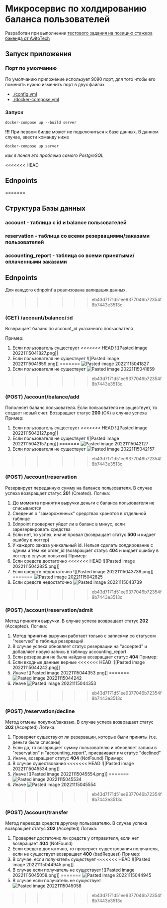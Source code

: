 # Микросервис по холдированию баланса пользователей
Разработан при выполнении [тестового задания на позицию стажера бэкенда от AvitoTech](https://github.com/avito-tech/internship_backend_2022)

## Запуск приложения

### Порт по умолчанию
По умолчанию приложение использует 9090 порт, для того чтобы его поменять нужно изменить порт в двух файлах
- [./config.yml](https://github.com/hbashift/avito-intership-task/blob/master/configs/config.yml)
- [./docker-compose.yml](https://github.com/hbashift/avito-intership-task/blob/master/docker-compose.yml)

### Запуск
```ShellSession
docker-compose up --build server
```
**!!!** При первом билде может не подключиться к базе данных. В данном случае, ввести команду ниже
```ShellSession
docker-compose up server
```
*как я понял это проблема самого PostgreSQL*

<<<<<<< HEAD
## Ednpoints
=======
## Структура Базы данных
### account - таблица с id и balance пользователей
### reservation - таблица со всеми резервациями/заказами пользователей
### accounting_report - таблица со всеми принятыми/оплаченными заказами

## Ednpoints
Для каждого ednpoint'а реализована валидация данных.

>>>>>>> eb43d7171d51ee9377046b72354f8b7443e3513c
### (GET) /account/balance/:id

Возвращает баланс по account_id указанного пользователя

Пример:
1) Если пользователь существует
<<<<<<< HEAD
![[Pasted image 20221115041827.png]]
2) Если пользователя не существует
![[Pasted image 20221115041859.png]]
=======
![Pasted image 20221115041827](https://user-images.githubusercontent.com/71451067/201807906-41ca7aa1-3186-4080-8ca3-823ff788b9fd.png)
2) Если пользователя не существует
![Pasted image 20221115041859](https://user-images.githubusercontent.com/71451067/201807924-21ca8776-6bf4-4eaf-bd64-310a44fd2739.png)
>>>>>>> eb43d7171d51ee9377046b72354f8b7443e3513c

### (POST) /account/balance/add
Пополняет баланс пользователя. Если пользователя не существует, то создает новый счет. Возвращает статус **200** (OK) в случае успеха
Пример:
1) Если пользователь существует
<<<<<<< HEAD
![[Pasted image 20221115042127.png]]
2) Если пользователя не существует
![[Pasted image 20221115042157.png]]
=======
![Pasted image 20221115042127](https://user-images.githubusercontent.com/71451067/201807954-6de496fe-4ab7-4780-b1f5-2f2b8be749c5.png)
2) Если пользователя не существует
![Pasted image 20221115042157](https://user-images.githubusercontent.com/71451067/201807972-3c632a54-3d0b-4a63-a2b5-b4cad9ff14d6.png)
>>>>>>> eb43d7171d51ee9377046b72354f8b7443e3513c

### (POST) /account/reservation
Резервирует переданную сумму на балансе пользователя. В случае успеха возвращает статус **201** (Created). 
Логика: 
1) До момента принятия выручки деньги с баланса пользователя не списываются
2) Сведения о "замороженных" средствах хранятся в отдельной таблице
3) Ednpoint проверяет уйдет ли в баланс в минус, если зарезервировать средства
4) Если нет, то успех, иначе провал (возвращает статус **500** и кидает ошибку в логгер)
5) У каждого заказа уникальный id. Нельзя сделать холдирование с одним и тем же order_id (возвращает статус **404** и кидает ошибку в логгер в случае попытки)
Пример: 
1) Если средств достаточно
<<<<<<< HEAD
![[Pasted image 20221115042825.png]]
2) Если средств недостаточно
![[Pasted image 20221115043739.png]]
=======
![Pasted image 20221115042825](https://user-images.githubusercontent.com/71451067/201807987-03e267a4-90a5-44c7-8c5c-91c2db2341b7.png)
2) Если средств недостаточно
![Pasted image 20221115043739](https://user-images.githubusercontent.com/71451067/201807991-89f1f038-aa7a-41de-b6e3-7c48a0277321.png)
>>>>>>> eb43d7171d51ee9377046b72354f8b7443e3513c

### (POST) /account/reservation/admit
Метод принятия выручки. В случае успеха возвращает статус **202** (Accepted).
Логика:
1) Метод принятия выручки работает только с записями со статусом "reserved" в таблице резерваций
2) В случае успеха обновляет статус резервации на "accepted" и добавляет новую запись в таблицу accounting_report
3) Если резервация не была найдена возвращает статус **404**
Пример:
1) Если входные данные верные
<<<<<<< HEAD
![[Pasted image 20221115044242.png]]
2) Иначе
![[Pasted image 20221115044353.png]]
=======
![Pasted image 20221115044242](https://user-images.githubusercontent.com/71451067/201808021-a6fd8089-c771-4210-965c-42189627e743.png)
2) Иначе
![Pasted image 20221115044353](https://user-images.githubusercontent.com/71451067/201808026-f0b2f92c-7ec3-48a2-8046-083df9b8fae9.png)
>>>>>>> eb43d7171d51ee9377046b72354f8b7443e3513c

### (POST) /reservation/decline
Метод отмены покупки/заказаю. В случае успеха возвращает статус **202** (Accepted) 
Логика:
1) Проверяет существуют ли резервации, которые были приняты (т.е. деньги были списаны)
2) Если да, то возвращает сумму пользователю и обновляет записи в "reservation" и "accounting_report", присваивает им статус "declined"
3) Иначе, возвращает статус **404** (NotFound)
Пример:
1) В случае существования
<<<<<<< HEAD
![[Pasted image 20221115045534.png]]
2) Иначе
![[Pasted image 20221115045554.png]]
=======
![Pasted image 20221115045534](https://user-images.githubusercontent.com/71451067/201808056-ec4ed9db-9b2f-42a8-bf64-fbf7e26d93d5.png)
2) Иначе
![Pasted image 20221115045554](https://user-images.githubusercontent.com/71451067/201808096-522b6363-ad69-40b0-84d5-59984b69e83e.png)
>>>>>>> eb43d7171d51ee9377046b72354f8b7443e3513c

### (POST) /account/transfer
Метод перевода средств другому пользователю.  В случае успеха возвращает статус **202** (Accepted)
Логика:
1) Проверяет достаточно ли средств у отправителя, если нет возвращает **404** (NotFound)
2) Если средств достаточно, то проверяет существования получателя, если не существует возвращает **400** (badRequest)
Пример:
1) В случае, если получатель существует
<<<<<<< HEAD
![[Pasted image 20221115044945.png]]
2) В случае если получатель не существует
![[Pasted image 20221115045058.png]]
=======
![Pasted image 20221115044945](https://user-images.githubusercontent.com/71451067/201808108-5c548f81-9926-43b6-b71f-a9a526d5b592.png)
2) В случае если получатель не существует
![Pasted image 20221115045058](https://user-images.githubusercontent.com/71451067/201808119-b21caf83-1f08-4e2d-b08c-d51fc83366b6.png)
>>>>>>> eb43d7171d51ee9377046b72354f8b7443e3513c

